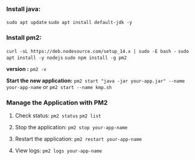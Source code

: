 
### Install java:

`sudo apt update`
`sudo apt install default-jdk -y`

### Install pm2:

`curl -sL https://deb.nodesource.com/setup_14.x | sudo -E bash -`
`sudo apt install -y nodejs`
`sudo npm install -g pm2`


**version :** 
`pm2 -v` 


**Start the new application:**
`pm2 start "java -jar your-app.jar" --name your-app-name`
or 
`pm2 start --name kmp.sh`


### Manage the Application with PM2
1) Check status: 
`pm2 status`
`pm2 list`


2) Stop the application: 
`pm2 stop your-app-name`

3) Restart the application:
`pm2 restart your-app-name`

4) View logs: 
`pm2 logs your-app-name`
